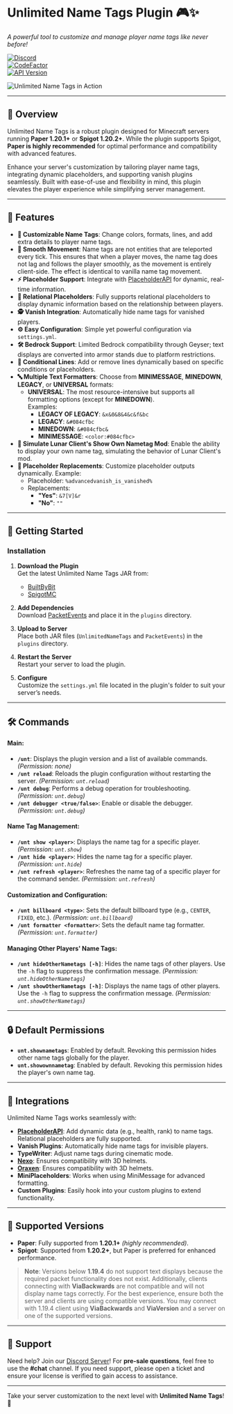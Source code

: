 # **Unlimited Name Tags Plugin** 🎮✨
*A powerful tool to customize and manage player name tags like never before!*

[![Discord](https://img.shields.io/discord/1263414013040263249?label=Discord&logo=discord&color=5865F2)](https://discord.gg/W4Fu8fqCKs)  
[![CodeFactor](https://www.codefactor.io/repository/github/alexdev03/unlimitednametags/badge)](https://www.codefactor.io/repository/github/alexdev03/unlimitednametags)  
[![API Version](https://img.shields.io/github/v/release/alexdev03/UnlimitedNametags?&color=blue)](https://github.com/alexdev03/UnlimitedNametags/releases/latest)

![Unlimited Name Tags in Action](https://i.imgur.com/w7zlGaO.gif)

---

## 📌 **Overview**
Unlimited Name Tags is a robust plugin designed for Minecraft servers running **Paper 1.20.1+** or **Spigot 1.20.2+**. While the plugin supports Spigot, **Paper is highly recommended** for optimal performance and compatibility with advanced features.

Enhance your server's customization by tailoring player name tags, integrating dynamic placeholders, and supporting vanish plugins seamlessly. Built with ease-of-use and flexibility in mind, this plugin elevates the player experience while simplifying server management.

---

## 🌟 **Features**
- **🎨 Customizable Name Tags**: Change colors, formats, lines, and add extra details to player name tags.
- **🚀 Smooth Movement**: Name tags are not entities that are teleported every tick. This ensures that when a player moves, the name tag does not lag and follows the player smoothly, as the movement is entirely client-side. The effect is identical to vanilla name tag movement.
- **⚡ Placeholder Support**: Integrate with [PlaceholderAPI](https://github.com/PlaceholderAPI/PlaceholderAPI) for dynamic, real-time information.
- **👥 Relational Placeholders**: Fully supports relational placeholders to display dynamic information based on the relationship between players.
- **🕵️ Vanish Integration**: Automatically hide name tags for vanished players.
- **⚙️ Easy Configuration**: Simple yet powerful configuration via `settings.yml`.
- **🛠️ Bedrock Support**: Limited Bedrock compatibility through Geyser; text displays are converted into armor stands due to platform restrictions.
- **📏 Conditional Lines**: Add or remove lines dynamically based on specific conditions or placeholders.
- **🔤 Multiple Text Formatters**: Choose from **MINIMESSAGE**, **MINEDOWN**, **LEGACY**, or **UNIVERSAL** formats:
   - **UNIVERSAL**: The most resource-intensive but supports all formatting options (except for **MINEDOWN**).  
     Examples:
      - **LEGACY OF LEGACY**: `&x&0&8&4&c&f&bc`
      - **LEGACY**: `&#084cfbc`
      - **MINEDOWN**: `&#084cfbc&`
      - **MINIMESSAGE**: `<color:#084cfbc>`
- **🌌 Simulate Lunar Client's Show Own Nametag Mod**: Enable the ability to display your own name tag, simulating the behavior of Lunar Client's mod.
- **🔄 Placeholder Replacements**: Customize placeholder outputs dynamically. Example:
   - Placeholder: `%advancedvanish_is_vanished%`
   - Replacements:
      - **"Yes"**: `&7[V]&r`
      - **"No"**: `""`

---

## 🚀 **Getting Started**

### **Installation**

1. **Download the Plugin**  
   Get the latest Unlimited Name Tags JAR from:
    - [BuiltByBit](https://builtbybit.com/resources/unlimitednametags.46172/)
    - [SpigotMC](https://www.spigotmc.org/resources/unlimitednametags.117526/)

2. **Add Dependencies**  
   Download [PacketEvents](https://modrinth.com/plugin/packetevents) and place it in the `plugins` directory.

3. **Upload to Server**  
   Place both JAR files (`UnlimitedNameTags` and `PacketEvents`) in the `plugins` directory.

4. **Restart the Server**  
   Restart your server to load the plugin.

5. **Configure**  
   Customize the `settings.yml` file located in the plugin's folder to suit your server’s needs.

---

## 🛠️ **Commands**

#### Main:
- **`/unt`**: Displays the plugin version and a list of available commands. *(Permission: none)*
- **`/unt reload`**: Reloads the plugin configuration without restarting the server. *(Permission: `unt.reload`)*
- **`/unt debug`**: Performs a debug operation for troubleshooting. *(Permission: `unt.debug`)*
- **`/unt debugger <true/false>`**: Enable or disable the debugger. *(Permission: `unt.debug`)*

#### Name Tag Management:
- **`/unt show <player>`**: Displays the name tag for a specific player. *(Permission: `unt.show`)*
- **`/unt hide <player>`**: Hides the name tag for a specific player. *(Permission: `unt.hide`)*
- **`/unt refresh <player>`**: Refreshes the name tag of a specific player for the command sender. *(Permission: `unt.refresh`)*

#### Customization and Configuration:
- **`/unt billboard <type>`**: Sets the default billboard type (e.g., `CENTER`, `FIXED`, etc.). *(Permission: `unt.billboard`)*
- **`/unt formatter <formatter>`**: Sets the default name tag formatter. *(Permission: `unt.formatter`)*

#### Managing Other Players' Name Tags:
- **`/unt hideOtherNametags [-h]`**: Hides the name tags of other players. Use the `-h` flag to suppress the confirmation message. *(Permission: `unt.hideOtherNametags`)*
- **`/unt showOtherNametags [-h]`**: Displays the name tags of other players. Use the `-h` flag to suppress the confirmation message. *(Permission: `unt.showOtherNametags`)*

---

## 🔒 **Default Permissions**
- **`unt.shownametags`**: Enabled by default. Revoking this permission hides other name tags globally for the player.
- **`unt.showownnametag`**: Enabled by default. Revoking this permission hides the player's own name tag.

---

## 🔌 **Integrations**

Unlimited Name Tags works seamlessly with:

- **[PlaceholderAPI](https://github.com/PlaceholderAPI/PlaceholderAPI)**: Add dynamic data (e.g., health, rank) to name tags. Relational placeholders are fully supported.
- **Vanish Plugins**: Automatically hide name tags for invisible players.
- **TypeWriter**: Adjust name tags during cinematic mode.
- **[Nexo](https://polymart.org/resource/nexo.6901)**: Ensures compatibility with 3D helmets.
- **[Oraxen](https://oraxen.com/)**: Ensures compatibility with 3D helmets.
- **MiniPlaceholders**: Works when using MiniMessage for advanced formatting.
- **Custom Plugins**: Easily hook into your custom plugins to extend functionality.

---

## 📜 **Supported Versions**
- **Paper**: Fully supported from **1.20.1+** *(highly recommended)*.
- **Spigot**: Supported from **1.20.2+**, but Paper is preferred for enhanced performance.

> **Note**: Versions below **1.19.4** do not support text displays because the required packet functionality does not exist. Additionally, clients connecting with **ViaBackwards** are not compatible and will not display name tags correctly. For the best experience, ensure both the server and clients are using compatible versions.
> You may connect with 1.19.4 client using **ViaBackwards** and **ViaVersion** and a server on one of the supported versions.

---

## 💬 **Support**

Need help? Join our [Discord Server](https://discord.gg/W4Fu8fqCKs)! For **pre-sale questions**, feel free to use the **#chat** channel. If you need support, please open a ticket and ensure your license is verified to gain access to assistance.

---

Take your server customization to the next level with **Unlimited Name Tags**! 🚀
